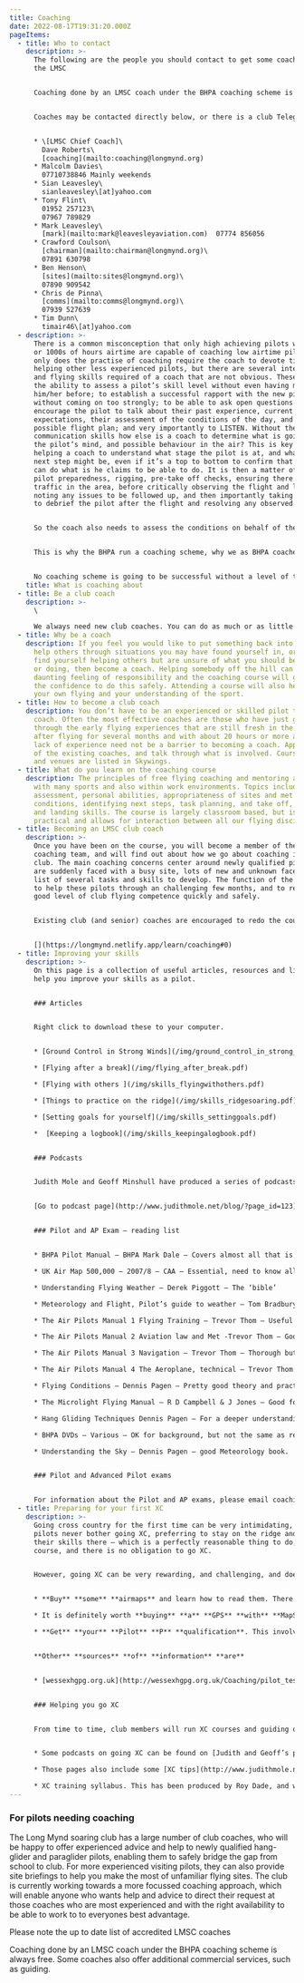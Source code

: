 ```yaml
---
title: Coaching
date: 2022-08-17T19:31:20.000Z
pageItems:
  - title: Who to contact
    description: >-
      T﻿he following are the people you should contact to get some coaching at
      the LMSC


      Coaching done by an LMSC coach under the BHPA coaching scheme is always free. Some coaches also offer additional commercial services, such as guiding. **This page is for guidance only. When you contact a coach listed below, it is important to confirm that they are current (paid up) BHPA members and that they are registered as a coach with the BHPA.**


      Coaches may be contacted directly below, or there is a club Telegram group for CP pilots to interact directly with LMSC club coaches – **Telegram Group: LMSC Coaching Group** (for pilots looking for coaching and site advice, must be minimum BHPA CP rated). To join the group, either ask someone to add you or email club \[at] longmynd.org asking to join.


      * \[LMSC Chief Coach]\
        Dave Roberts\
        [coaching](mailto:coaching@longmynd.org)
      * Malcolm Davies\
        07710738846 Mainly weekends
      * Sian Leavesley\
        sianleavesley\[at]yahoo.com
      * Tony Flint\
        01952 257123\
        07967 789829
      * Mark Leavesley\
        [mark](mailto:mark@leavesleyaviation.com)  07774 856056
      * Crawford Coulson\
        [chairman](mailto:chairman@longmynd.org)\
        07891 630798
      * Ben Henson\
        [sites](mailto:sites@longmynd.org)\
        07890 909542
      * Chris de Pinna\
        [comms](mailto:comms@longmynd.org)\
        07939 527639
      * Tim Dunn\
        timair46\[at]yahoo.com
  - description: >-
      There is a common misconception that only high achieving pilots with 100s
      or 1000s of hours airtime are capable of coaching low airtime pilots. Not
      only does the practise of coaching require the coach to devote time to
      helping other less experienced pilots, but there are several interpersonal
      and flying skills required of a coach that are not obvious. These include
      the ability to assess a pilot’s skill level without even having met
      him/her before; to establish a successful rapport with the new pilot
      without coming on too strongly; to be able to ask open questions and
      encourage the pilot to talk about their past experience, current level,
      expectations, their assessment of the conditions of the day, and their
      possible flight plan; and very importantly to LISTEN. Without these
      communication skills how else is a coach to determine what is going on in
      the pilot’s mind, and possible behaviour in the air? This is key to
      helping a coach to understand what stage the pilot is at, and what the
      next step might be, even if it’s a top to bottom to confirm that he/she
      can do what is he claims to be able to do. It is then a matter of checking
      pilot preparedness, rigging, pre-take off checks, ensuring there is not
      traffic in the area, before critically observing the flight and landing,
      noting any issues to be followed up, and then importantly taking the time
      to debrief the pilot after the flight and resolving any observed points.


      So the coach also needs to assess the conditions on behalf of the new pilot, identify whether this is a confirmation flight of previously claimed achievements or if the next task should be attempted, and ensuring that virtually all the flight plan comes from the pilot. More advanced coaching covers theory both on the hill and in the classroom (requiring effective presentation skills), and together with coaching ridge soaring in traffic and XC techniques, all benefit from the principles used for basic coaching. These assessment and communication skills are not readily found in daily life or everyday pilots on the hill, or necessarily in those who have consistently high competition records or 1000s of hours. Neither are they naturally acquired. But they are essential to ensuring the safety of our new pilots coming into our club or the sport, or indeed any sport.


      This is why the BHPA run a coaching scheme, why we as BHPA coaches are able to help people in their introduction to club flying safely, and why we are insured to the tune of £2million in the event of any unfortunate incident that may be attributed to a coach in a court decision. It means that the unfortunate pilot and family will receive adequate compensation, and that the acting coach in the last resort is not going to lose his/her house, family, car, etc, or the club to lose its assets!


      No coaching scheme is going to be successful without a level of trust between the new pilot and the coach, between coaches themselves, and between the club and the club coaching system. Our successful LMSC coaching scheme runs against the background of substantial achievements by our club coaches, both for theory and exams, but very importantly in the less publicised practical coaching on the hill.
    title: What is coaching about
  - title: Be a club coach
    description: >-
      \

      We always need new club coaches. You can do as much or as little as you want. If you’re interested in being a club coach, please contact coaching \[at] longmynd.org for further details.
  - title: Why be a coach
    description: If you feel you would like to put something back into the sport, to
      help others through situations you may have found yourself in, or if you
      find yourself helping others but are unsure of what you should be saying
      or doing, then become a coach. Helping somebody off the hill can create a
      daunting feeling of responsibility and the coaching course will give you
      the confidence to do this safely. Attending a course will also help with
      your own flying and your understanding of the sport.
  - title: How to become a club coach
    description: You don’t have to be an experienced or skilled pilot to be a good
      coach. Often the most effective coaches are those who have just gone
      through the early flying experiences that are still fresh in the mind. So
      after flying for several months and with about 20 hours or more airtime,
      lack of experience need not be a barrier to becoming a coach. Approach one
      of the existing coaches, and talk through what is involved. Course dates
      and venues are listed in Skywings.
  - title: What do you learn on the coaching course
    description: The principles of free flying coaching and mentoring are common
      with many sports and also within work environments. Topics include skills
      assessment, personal abilities, appropriateness of sites and met
      conditions, identifying next steps, task planning, and take off, flying
      and landing skills. The course is largely classroom based, but is
      practical and allows for interaction between all our flying disciplines.
  - title: Becoming an LMSC club coach
    description: >-
      Once you have been on the course, you will become a member of the LMSC
      coaching team, and will find out about how we go about coaching in the
      club. The main coaching concerns center around newly qualified pilots who
      are suddenly faced with a busy site, lots of new and unknown faces, and a
      list of several tasks and skills to develop. The function of the coach is
      to help these pilots through an challenging few months, and to reach a
      good level of club flying competence quickly and safely.


      Existing club (and senior) coaches are encouraged to redo the course at least once every five years to remain current as a club coach.


      [](https://longmynd.netlify.app/learn/coaching#0)
  - title: Improving your skills
    description: >-
      On this page is a collection of useful articles, resources and links to
      help you improve your skills as a pilot.


      ### Articles


      Right click to download these to your computer.


      * [Ground Control in Strong Winds](/img/ground_control_in_strong_winds-1-.pdf)

      * [Flying after a break](/img/flying_after_break.pdf)

      * [Flying with others ](/img/skills_flyingwithothers.pdf)

      * [Things to practice on the ridge](/img/skills_ridgesoaring.pdf)

      * [Setting goals for yourself](/img/skills_settinggoals.pdf)

      *  [Keeping a logbook](/img/skills_keepingalogbook.pdf)


      ### Podcasts


      Judith Mole and Geoff Minshull have produced a series of podcasts (audio files you can listen to online or on an MP3 player) on various topics, e.g. XC flying, what to do after you’ve got your CP, SIV, mental training, etc. View them here:


      [Go to podcast page](http://www.judithmole.net/blog/?page_id=123)


      ### Pilot and AP Exam – reading list


      * BHPA Pilot Manual – BHPA Mark Dale – Covers almost all that is needed to get through

      * UK Air Map 500,000 – 2007/8 – CAA – Essential, need to know all the aspects and meanings

      * Understanding Flying Weather – Derek Piggott – The ‘bible’

      * Meteorology and Flight, Pilot’s guide to weather – Tom Bradbury – Another bible

      * The Air Pilots Manual 1 Flying Training – Trevor Thom – Useful in parts for principles of flight

      * The Air Pilots Manual 2 Aviation law and Met -Trevor Thom – Good & readable on air law but get an up-to-date one, Met OK too

      * The Air Pilots Manual 3 Navigation – Trevor Thom – Thorough but others are better for what we do

      * The Air Pilots Manual 4 The Aeroplane, technical – Trevor Thom – Interesting background reading

      * Flying Conditions – Dennis Pagen – Pretty good theory and practical base – probably difficult to obtain now

      * The Microlight Flying Manual – R D Campbell & J Jones – Good for Air Law, Navigation, Met, Principles of Flight – probably difficult to obtain now

      * Hang Gliding Techniques Dennis Pagen – For a deeper understanding of HG flight theory & practise, cheap too

      * BHPA DVDs – Various – OK for background, but not the same as reading and LEARNING

      * Understanding the Sky – Dennis Pagen – good Meteorology book.


      ### Pilot and Advanced Pilot exams


      For information about the Pilot and AP exams, please email coaching@longmynd.org. Theory topics include Meteorology, Navigation, Flight theory & Instruments, air law, etc.
  - title: Preparing for your first XC
    description: >-
      Going cross country for the first time can be very intimidating, and many
      pilots never bother going XC, preferring to stay on the ridge and develop
      their skills there – which is a perfectly reasonable thing to do, of
      course, and there is no obligation to go XC.


      However, going XC can be very rewarding, and challenging, and does mean you need to perfect your skills like thermalling, landing out, etc. However, before you go XC, there are certain other things you need to do:


      * **Buy** **some** **airmaps** and learn how to read them. There is a lot of restricted airspace around our sites, and it is essential that pilots intending to go XC do not infringe that airspace. Landing in the middle of an RAF airfield is not a good idea!.

      * It is definitely worth **buying** **a** **GPS** **with** **MapSource**, i.e. a GPS on which you can load the airspace, so that you know exactly when you are approaching somewhere you should not be! This does not replace buying and understanding airmaps, but it does make navigation when you are flying a lot easier.

      * **Get** **your** **Pilot** **P** **qualification**. This involves study and an exam, covering airlaw, meteorology and principles of flight.  It’s very important to get this because, without it, you have no third party insurance when you go XC. Hopefully you will never need this – but each year, there are claims on it, and imagine the cost if, for example, you take out a power line (as has happened). Once you are ready to take the exam, contact [coaching](mailto:coaching@longmynd.org) and we will arrange a time and place for you to do it. You can also download a [list of tasks for the pilot rating](https://www.bhpa.co.uk/documents/members/index.php?doc=Pilot_Tasks.pdf) and the [Pilot exam syllabus](https://www.bhpa.co.uk/documents/members/index.php?doc=Pilot_Syllabus.pdf).


      **Other** **sources** **of** **information** **are**


      * [wessexhgpg.org.uk](http://wessexhgpg.org.uk/Coaching/pilot_test.html) – a good test with an on-line multiple choice exam, courtesy of the Wessex club


      ### Helping you go XC


      From time to time, club members will run XC courses and guiding on our sites. There are also various other sources of information:


      * Some podcasts on going XC can be found on [Judith and Geoff’s podcast pages](http://www.judithmole.net/blog/?page_id=123)

      * Those pages also include some [XC tips](http://www.judithmole.net/blog/?page_id=99)

      * XC training syllabus. This has been produced by Roy Dade, and was written by him to help him progress to flying XC – so new XC pilots please note, it’s not a qualification, it’s a series of guidelines and resources, which you might find useful. [Download it here](http://www.longmynd.org/wp-content/uploads/2013/02/CROSS-COUNTRY-SYLLABUS-version-5.doc).
---
```

### For pilots needing coaching

The Long Mynd soaring club has a large number of club coaches, who will be happy to offer experienced advice and help to newly qualified hang-glider and paraglider pilots, enabling them to safely bridge the gap from school to club. For more experienced visiting pilots, they can also provide site briefings to help you make the most of unfamiliar flying sites. The club is currently working towards a more focussed coaching approach, which will enable anyone who wants help and advice to direct their request at those coaches who are most experienced and with the right availability to be able to work to to everyones best advantage.

Please note the up to date list of accredited LMSC coaches 

Coaching done by an LMSC coach under the BHPA coaching scheme is always free. Some coaches also offer additional commercial services, such as guiding.